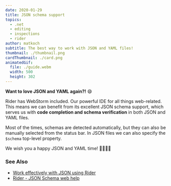 ```yaml
---
date: 2020-01-29
title: JSON schema support
topics:
  - .net
  - editing
  - inspections
  - rider
author: matkoch
subtitle: The best way to work with JSON and YAML files!
thumbnail: ./thumbnail.png
cardThumbnail: ./card.png
animatedGif:
  file: ./guide.webm
  width: 500
  height: 302
---
```


**Want to love JSON and YAML again?!** 😄

Rider has WebStorm included. Our powerful IDE for all things web-related. This means we can benefit from its excellent JSON schema support, which serves us with **code completion and schema verification** in both JSON and YAML files.

Most of the times, schemas are detected automatically, but they can also be manually selected from the status bar. In JSON files we can also specify the `$schema` top-level property.

We wish you a happy JSON and YAML time! 🙇‍♀️🙇‍♂️

### See Also

- [Work effectively with JSON using Rider](https://blog.jetbrains.com/dotnet/2019/07/22/work-effectively-json-using-rider/)
- [Rider - JSON Schema web help](https://www.jetbrains.com/help/rider/Settings_Languages_JSON_Schema.html)

